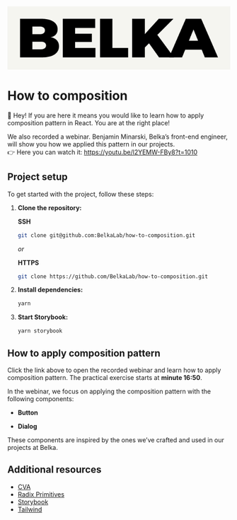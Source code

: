 ![Belka logo](belka.png 'Belka')

# How to composition

👋 Hey! If you are here it means you would like to learn how to apply composition pattern in React. You are at the right place!

We also recorded a webinar. Benjamin Minarski, Belka’s front-end engineer, will show you how we applied this pattern in our projects.\
👉 Here you can watch it: https://youtu.be/l2YEMW-FBy8?t=1010

## Project setup

To get started with the project, follow these steps:

1. **Clone the repository:**

   **SSH**

   ```bash
   git clone git@github.com:BelkaLab/how-to-composition.git
   ```

   _or_

   **HTTPS**

   ```bash
   git clone https://github.com/BelkaLab/how-to-composition.git
   ```

2. **Install dependencies:**

   ```bash
   yarn
   ```

3. **Start Storybook:**

   ```bash
   yarn storybook
   ```

## How to apply composition pattern

Click the link above to open the recorded webinar and learn how to apply composition pattern. The practical exercise starts at **minute 16:50**.

In the webinar, we focus on applying the composition pattern with the following components:

- **Button**

- **Dialog**

These components are inspired by the ones we’ve crafted and used in our projects at Belka.

## Additional resources

- [CVA](https://cva.style/docs)
- [Radix Primitives](https://www.radix-ui.com/primitives/docs)
- [Storybook](https://storybook.js.org/docs)
- [Tailwind](https://tailwindcss.com/docs)
